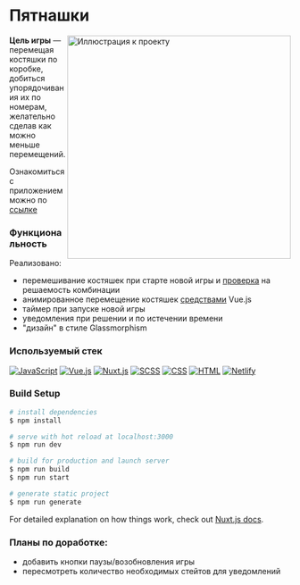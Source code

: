 # Пятнашки

<img align="right" height="400px" src="https://psv4.userapi.com/c505536/u1190603/docs/d36/111143bd9902/15.gif?extra=byzyYii-knGhuIVCeRmoUpGyzODMq2CZQvxLXFVhXgs0eHwdBCPToyskrIURxTBjgCz60L6lSdmOmCeftV4dmZJ5sy1od66dILsy-Nj4zupocXqdVWjjarmIANJNmmVOEDohu9dJqmIc30Y2zM8" alt="Иллюстрация к проекту">

**Цель игры** — перемещая костяшки по коробке, добиться упорядочивания их по номерам, желательно сделав как можно меньше перемещений.

Ознакомиться с приложением можно по [ссылке](https://15-game-test.netlify.app/ "Ссылка")

### Функциональность

Реализовано:

- перемешивание костяшек при старте новой игры и [проверка](https://ru.wikipedia.org/wiki/%D0%98%D0%B3%D1%80%D0%B0_%D0%B2_15#%D0%9C%D0%B0%D1%82%D0%B5%D0%BC%D0%B0%D1%82%D0%B8%D1%87%D0%B5%D1%81%D0%BA%D0%BE%D0%B5_%D0%BE%D0%BF%D0%B8%D1%81%D0%B0%D0%BD%D0%B8%D0%B5 "Википедия") на решаемость комбинации
- анимированное перемещение костяшек [средствами](https://ru.vuejs.org/v2/guide/transitions.html, "Анимация") Vue.js
- таймер при запуске новой игры
- уведомления при решении и по истечении времени
- "дизайн" в стиле Glassmorphism

### Используемый стек

[![JavaScript](https://img.shields.io/badge/-JavaScript-464646??style=flat-square&logo=javascript)](https://www.javascript.com/)
[![Vue.js](https://img.shields.io/badge/-Vue.js-464646??style=flat-square&logo=vue.js)](https://ru.vuejs.org/)
[![Nuxt.js](https://img.shields.io/badge/-Nuxt.js-464646??style=flat-square&logo=nuxt.js)](https://https://nuxtjs.org/)
[![SCSS](https://img.shields.io/badge/-SCSS-464646??style=flat-square&logo=scss)](https://https://sass-scss.ru/)
[![CSS](https://img.shields.io/badge/-CSS-464646??style=flat-square&logo=css3)](https://www.w3.org/Style/CSS/specs.ru.html)
[![HTML](https://img.shields.io/badge/-HTML-464646??style=flat-square&logo=HTML5)](https://www.w3.org/TR/html52/introduction.html#introduction)
[![Netlify](https://img.shields.io/badge/-Netlify-464646??style=flat-square&logo=netlify)](https://https://www.netlify.com/)

### Build Setup

```bash
# install dependencies
$ npm install

# serve with hot reload at localhost:3000
$ npm run dev

# build for production and launch server
$ npm run build
$ npm run start

# generate static project
$ npm run generate
```

For detailed explanation on how things work, check out [Nuxt.js docs](https://nuxtjs.org).

### Планы по доработке:

- добавить кнопки паузы/возобновления игры
- пересмотреть количество необходимых стейтов для уведомлений

